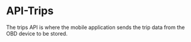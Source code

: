 # API-Trips
The trips API is where the mobile application sends the trip data from the OBD device to be stored.
